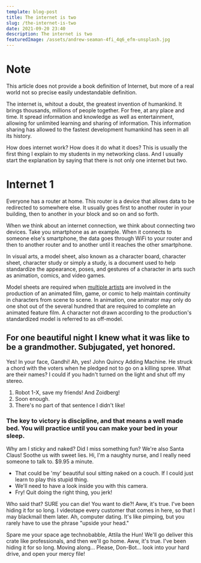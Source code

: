 ```yaml
---
template: blog-post
title: The internet is two
slug: /the-internet-is-two
date: 2021-09-20 23:40
description: The internet is two
featuredImage: /assets/andrew-seaman-4fi_4q6_efm-unsplash.jpg
---
```


# Note

This article does not provide a book definition of Internet, but more of a real world not so precise easily undestandable definition.

The internet is, whitout a doubt, the greatest invention of humankind. It brings thousands, millions of people together. For free, at any place and time. It spread information and knowledge as well as entertainment, allowing for unlimited learning and sharing of information. This information sharing has allowed to the fastest development humankind has seen in all its history.

How does internet work? How does it do what it does? This is usually the first thing I explain to my students in my networking class. And I usually start the explanation by saying that there is not only one internet but two.

# Internet 1

Everyone has a router at home. This router is a device that allows data to be redirected to somewhere else. It usually goes first to another router in your building, then to another in your block and so on and so forth.

When we think about an internet connection, we think about connecting two devices. Take you smartphone as an example. When it connects to someone else's smartphone, the data goes through WiFi to your router and then to another router and to another until it reaches the other smartphone.













In visual arts, a model sheet, also known as a character board, character sheet, character study or simply a study, is a document used to help standardize the appearance, poses, and gestures of a character in arts such as animation, comics, and video games.

Model sheets are required when [multiple artists](https://example.com) are involved in the production of an animated film, game, or comic to help maintain continuity in characters from scene to scene. In animation, one animator may only do one shot out of the several hundred that are required to complete an animated feature film. A character not drawn according to the production's standardized model is referred to as off-model.

## For one beautiful night I knew what it was like to be a grandmother. Subjugated, yet honored.

Yes! In your face, Gandhi! Ah, yes! John Quincy Adding Machine. He struck a chord with the voters when he pledged not to go on a killing spree. What are their names? I could if you hadn't turned on the light and shut off my stereo.

1. Robot 1-X, save my friends! And Zoidberg!
2. Soon enough.
3. There's no part of that sentence I didn't like!

### The key to victory is discipline, and that means a well made bed. You will practice until you can make your bed in your sleep.

Why am I sticky and naked? Did I miss something fun? We're also Santa Claus! Soothe us with sweet lies. Hi, I'm a naughty nurse, and I really need someone to talk to. \$9.95 a minute.

- That could be 'my' beautiful soul sitting naked on a couch. If I could just learn to play this stupid thing.
- We'll need to have a look inside you with this camera.
- Fry! Quit doing the right thing, you jerk!

Who said that? SURE you can die! You want to die?! Aww, it's true. I've been hiding it for so long. I videotape every customer that comes in here, so that I may blackmail them later. Ah, computer dating. It's like pimping, but you rarely have to use the phrase "upside your head."

Spare me your space age technobabble, Attila the Hun! We'll go deliver this crate like professionals, and then we'll go home. Aww, it's true. I've been hiding it for so long. Moving along… Please, Don-Bot… look into your hard drive, and open your mercy file!
